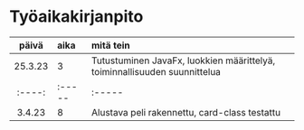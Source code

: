 # Työaikakirjanpito

| päivä | aika | mitä tein  |
| :----:|:-----| :-----|
| 25.3.23 | 3   | Tutustuminen JavaFx, luokkien määrittelyä, toiminnallisuuden suunnittelua |
| :----:|:-----| :-----|
|  3.4.23 | 8   | Alustava peli rakennettu, card-class testattu |

